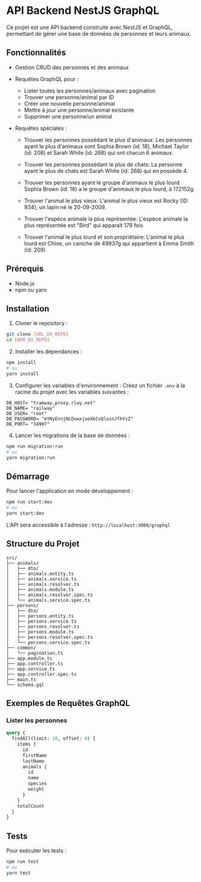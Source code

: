 # API Backend NestJS GraphQL

Ce projet est une API backend construite avec NestJS et GraphQL, permettant de gérer une base de données de personnes et leurs animaux.

## Fonctionnalités

- Gestion CRUD des personnes et des animaux
- Requêtes GraphQL pour :
  - Lister toutes les personnes/animaux avec pagination
  - Trouver une personne/animal par ID
  - Créer une nouvelle personne/animal
  - Mettre à jour une personne/animal existante
  - Supprimer une personne/un animal
- Requêtes spéciales :

  - Trouver les personnes possédant le plus d'animaux:
  Les personnes ayant le plus d'animaux sont Sophia Brown (id: 18), Michael Taylor (id: 208) et Sarah White (id: 268) qui ont chacun 6 animaux.

  - Trouver les personnes possédant le plus de chats:
  La personne ayant le plus de chats est Sarah White (id: 268) qui en possède 4.

  - Trouver les personnes ayant le groupe d'animaux le plus lourd
  Sophia Brown (id: 18) a le groupe d'animaux le plus lourd, à 172152g.

  - Trouver l'animal le plus vieux:
  L'animal le plus vieux est Rocky (ID: 934), un lapin né le 20-09-2009.

  - Trouver l'espèce animale la plus représentée:
  L'espèce animale la plus représentée est "Bird" qui apparaît 179 fois

  - Trouver l'animal le plus lourd et son propriétaire:
  L'animal le plus lourd est Chloe, un caniche de 49937g qui appartient à Emma Smith (id: 209)



## Prérequis

- Node.js
- npm ou yarn

## Installation

1. Cloner le repository :
```bash
git clone [URL_DU_REPO]
cd [NOM_DU_REPO]
```

2. Installer les dépendances :
```bash
npm install
# ou
yarn install
```

3. Configurer les variables d'environnement :
Créez un fichier `.env` à la racine du projet avec les variables suivantes :
```env
DB_HOST= "tramway.proxy.rlwy.net"
DB_NAME= "railway"
DB_USER= "root"
DB_PASSWORD= "eYNyEnnjNLOuwxjaeXkCvQloznJfhYsZ"
DB_PORT= "34997"
```

4. Lancer les migrations de la base de données :
```bash
npm run migration:run
# ou
yarn migration:run
```

## Démarrage

Pour lancer l'application en mode développement :
```bash
npm run start:dev
# ou
yarn start:dev
```

L'API sera accessible à l'adresse : `http://localhost:3000/graphql`

## Structure du Projet

```
src/
├── animals/
│   ├── dto/
│   ├── animals.entity.ts
│   ├── animals.service.ts
│   ├── animals.resolver.ts
│   ├── animals.module.ts
│   ├── animals.resolver.spec.ts
│   └── animals.service.spec.ts
├── persons/
│   ├── dto/
│   ├── persons.entity.ts
│   ├── persons.service.ts
│   ├── persons.resolver.ts
│   ├── persons.module.ts
│   ├── persons.resolver.spec.ts
│   └── persons.service.spec.ts
├── common/
│   └── pagination.ts
├── app.module.ts
├── app.controller.ts
├── app.service.ts
├── app.controller.spec.ts
├── main.ts
└── schema.gql
```

## Exemples de Requêtes GraphQL

### Lister les personnes
```graphql
query {
  findAll(limit: 10, offset: 0) {
    items {
      id
      firstName
      lastName
      animals {
        id
        name
        species
        weight
      }
    }
    totalCount
  }
}
```

## Tests

Pour exécuter les tests :
```bash
npm run test
# ou
yarn test
```

